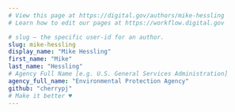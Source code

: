 ```yaml
---
# View this page at https://digital.gov/authors/mike-hessling
# Learn how to edit our pages at https://workflow.digital.gov

# slug — the specific user-id for an author.
slug: mike-hessling
display_name: "Mike Hessling"
first_name: "Mike"
last_name: "Hessling"
# Agency Full Name [e.g. U.S. General Services Administration]
agency_full_name: "Environmental Protection Agency"
github: "cherrypj"
# Make it better ♥
---
```

